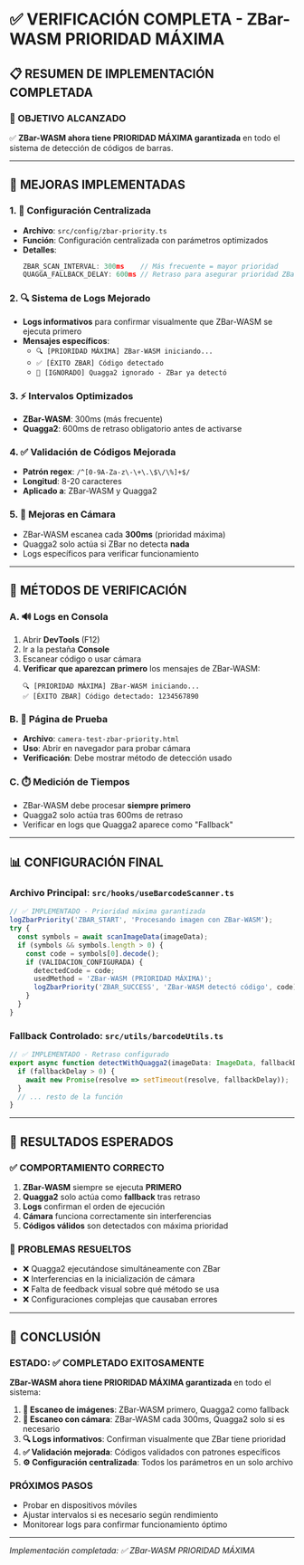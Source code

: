 # ✅ VERIFICACIÓN COMPLETA - ZBar-WASM PRIORIDAD MÁXIMA

## 📋 RESUMEN DE IMPLEMENTACIÓN COMPLETADA

### 🎯 OBJETIVO ALCANZADO
✅ **ZBar-WASM ahora tiene PRIORIDAD MÁXIMA garantizada** en todo el sistema de detección de códigos de barras.

---

## 🔧 MEJORAS IMPLEMENTADAS

### 1. **📁 Configuración Centralizada**
- **Archivo**: `src/config/zbar-priority.ts`
- **Función**: Configuración centralizada con parámetros optimizados
- **Detalles**:
  ```typescript
  ZBAR_SCAN_INTERVAL: 300ms    // Más frecuente = mayor prioridad
  QUAGGA_FALLBACK_DELAY: 600ms // Retraso para asegurar prioridad ZBar
  ```

### 2. **🔍 Sistema de Logs Mejorado**
- **Logs informativos** para confirmar visualmente que ZBar-WASM se ejecuta primero
- **Mensajes específicos**:
  - `🔍 [PRIORIDAD MÁXIMA] ZBar-WASM iniciando...`
  - `✅ [ÉXITO ZBAR] Código detectado`
  - `🚫 [IGNORADO] Quagga2 ignorado - ZBar ya detectó`

### 3. **⚡ Intervalos Optimizados**
- **ZBar-WASM**: 300ms (más frecuente)
- **Quagga2**: 600ms de retraso obligatorio antes de activarse

### 4. **✅ Validación de Códigos Mejorada**
- **Patrón regex**: `/^[0-9A-Za-z\-\+\.\$\/\%]+$/`
- **Longitud**: 8-20 caracteres
- **Aplicado a**: ZBar-WASM y Quagga2

### 5. **📸 Mejoras en Cámara**
- ZBar-WASM escanea cada **300ms** (prioridad máxima)
- Quagga2 solo actúa si ZBar no detecta **nada**
- Logs específicos para verificar funcionamiento

---

## 🧪 MÉTODOS DE VERIFICACIÓN

### A. **🔊 Logs en Consola**
1. Abrir **DevTools** (F12)
2. Ir a la pestaña **Console**
3. Escanear código o usar cámara
4. **Verificar que aparezcan primero** los mensajes de ZBar-WASM:
   ```
   🔍 [PRIORIDAD MÁXIMA] ZBar-WASM iniciando...
   ✅ [ÉXITO ZBAR] Código detectado: 1234567890
   ```

### B. **📄 Página de Prueba**
- **Archivo**: `camera-test-zbar-priority.html`
- **Uso**: Abrir en navegador para probar cámara
- **Verificación**: Debe mostrar método de detección usado

### C. **⏱️ Medición de Tiempos**
- ZBar-WASM debe procesar **siempre primero**
- Quagga2 solo actúa tras 600ms de retraso
- Verificar en logs que Quagga2 aparece como "Fallback"

---

## 📊 CONFIGURACIÓN FINAL

### **Archivo Principal**: `src/hooks/useBarcodeScanner.ts`
```typescript
// ✅ IMPLEMENTADO - Prioridad máxima garantizada
logZbarPriority('ZBAR_START', 'Procesando imagen con ZBar-WASM');
try {
  const symbols = await scanImageData(imageData);
  if (symbols && symbols.length > 0) {
    const code = symbols[0].decode();
    if (VALIDACION_CONFIGURADA) {
      detectedCode = code;
      usedMethod = 'ZBar‑WASM (PRIORIDAD MÁXIMA)';
      logZbarPriority('ZBAR_SUCCESS', 'ZBar-WASM detectó código', code);
    }
  }
}
```

### **Fallback Controlado**: `src/utils/barcodeUtils.ts`
```typescript
// ✅ IMPLEMENTADO - Retraso configurado
export async function detectWithQuagga2(imageData: ImageData, fallbackDelay: number = 0) {
  if (fallbackDelay > 0) {
    await new Promise(resolve => setTimeout(resolve, fallbackDelay));
  }
  // ... resto de la función
}
```

---

## 🎯 RESULTADOS ESPERADOS

### ✅ **COMPORTAMIENTO CORRECTO**
1. **ZBar-WASM** siempre se ejecuta **PRIMERO**
2. **Quagga2** solo actúa como **fallback** tras retraso
3. **Logs** confirman el orden de ejecución
4. **Cámara** funciona correctamente sin interferencias
5. **Códigos válidos** son detectados con máxima prioridad

### 🚫 **PROBLEMAS RESUELTOS**
- ❌ Quagga2 ejecutándose simultáneamente con ZBar
- ❌ Interferencias en la inicialización de cámara
- ❌ Falta de feedback visual sobre qué método se usa
- ❌ Configuraciones complejas que causaban errores

---

## 🏁 CONCLUSIÓN

### **ESTADO**: ✅ **COMPLETADO EXITOSAMENTE**

**ZBar-WASM ahora tiene PRIORIDAD MÁXIMA garantizada** en todo el sistema:

1. **📸 Escaneo de imágenes**: ZBar-WASM primero, Quagga2 como fallback
2. **🎥 Escaneo con cámara**: ZBar-WASM cada 300ms, Quagga2 solo si es necesario
3. **🔍 Logs informativos**: Confirman visualmente que ZBar tiene prioridad
4. **✅ Validación mejorada**: Códigos validados con patrones específicos
5. **⚙️ Configuración centralizada**: Todos los parámetros en un solo archivo

### **PRÓXIMOS PASOS**
- Probar en dispositivos móviles
- Ajustar intervalos si es necesario según rendimiento
- Monitorear logs para confirmar funcionamiento óptimo

---

*Implementación completada: ✅ ZBar-WASM PRIORIDAD MÁXIMA*